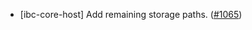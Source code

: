 - [ibc-core-host] Add remaining storage paths.
  ([\#1065](https://github.com/cosmos/ibc-rs/issues/1065))
